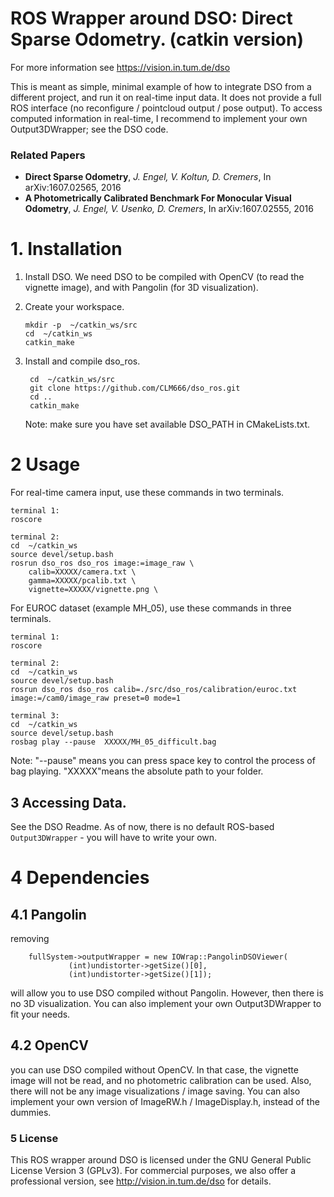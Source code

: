 # ROS Wrapper around DSO: Direct Sparse Odometry. (catkin version)

For more information see https://vision.in.tum.de/dso

This is meant as simple, minimal example of how to integrate DSO from a different project, and run it on real-time input data. It does not provide a full ROS interface (no reconfigure / pointcloud output / pose output). To access computed information in real-time, I recommend to implement your own Output3DWrapper; see the DSO code.

### 

### Related Papers

- **Direct Sparse Odometry**, *J. Engel, V. Koltun, D. Cremers*, In arXiv:1607.02565, 2016
- **A Photometrically Calibrated Benchmark For Monocular Visual Odometry**, *J. Engel, V. Usenko, D. Cremers*, In arXiv:1607.02555, 2016

# 

# 1. Installation

1. Install DSO. We need DSO to be compiled with OpenCV (to read the vignette image), and with Pangolin (for 3D visualization).

2. Create your workspace. 

   ```
   mkdir -p  ~/catkin_ws/src
   cd  ~/catkin_ws
   catkin_make
   ```

3. Install and compile dso_ros.

   ```shell
    cd  ~/catkin_ws/src
    git clone https://github.com/CLM666/dso_ros.git
    cd ..
    catkin_make
   ```

   Note: make sure you have set available DSO_PATH in CMakeLists.txt.

# 2 Usage

For real-time camera input, use these commands in two terminals. 

```
terminal 1:
roscore
	
terminal 2:
cd  ~/catkin_ws
source devel/setup.bash
rosrun dso_ros dso_ros image:=image_raw \
	calib=XXXXX/camera.txt \
	gamma=XXXXX/pcalib.txt \
	vignette=XXXXX/vignette.png \
```

For EUROC dataset (example MH_05), use these commands in three terminals.

```
terminal 1:
roscore

terminal 2:
cd  ~/catkin_ws
source devel/setup.bash
rosrun dso_ros dso_ros calib=./src/dso_ros/calibration/euroc.txt  image:=/cam0/image_raw preset=0 mode=1

terminal 3:
cd  ~/catkin_ws
source devel/setup.bash
rosbag play --pause  XXXXX/MH_05_difficult.bag
```

Note: "--pause" means you can press space key to control the process of bag playing. "XXXXX"means the absolute path to your folder.  

## 3 Accessing Data.

See the DSO Readme. As of now, there is no default ROS-based `Output3DWrapper` - you will have to write your own.

# 

# 4 Dependencies

## 

## 4.1 Pangolin

removing

```
    fullSystem->outputWrapper = new IOWrap::PangolinDSOViewer(
    		 (int)undistorter->getSize()[0],
    		 (int)undistorter->getSize()[1]);
```

will allow you to use DSO compiled without Pangolin. However, then there is no 3D visualization. You can also implement your own Output3DWrapper to fit your needs.

## 

## 4.2 OpenCV

you can use DSO compiled without OpenCV. In that case, the vignette image will not be read, and no photometric  calibration can be used. Also, there will not be any image  visualizations / image saving. You can also implement your own version of ImageRW.h / ImageDisplay.h,  instead of the dummies.

### 

### 5 License

This ROS wrapper around DSO is licensed under the GNU General Public License Version 3 (GPLv3). For commercial purposes, we also offer a professional version, see http://vision.in.tum.de/dso for details.

